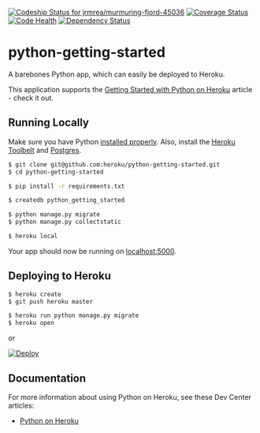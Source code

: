 [ ![Codeship Status for jrmrea/murmuring-fjord-45036](https://codeship.com/projects/eb4468e0-c7a2-0133-82d3-4a552c5005e4/status?branch=master)](https://codeship.com/projects/139096)
[![Coverage Status](https://coveralls.io/repos/github/jeremyrea/murmuring-fjord-45036/badge.svg?branch=master)](https://coveralls.io/github/jeremyrea/murmuring-fjord-45036?branch=master)
[![Code Health](https://landscape.io/github/jeremyrea/murmuring-fjord-45036/master/landscape.svg?style=flat)](https://landscape.io/github/jeremyrea/murmuring-fjord-45036/master)
[![Dependency Status](https://www.versioneye.com/user/projects/56de432edf573d00352c66a2/badge.svg?style=flat)](https://www.versioneye.com/user/projects/56de432edf573d00352c66a2)

# python-getting-started

A barebones Python app, which can easily be deployed to Heroku.

This application supports the [Getting Started with Python on Heroku](https://devcenter.heroku.com/articles/getting-started-with-python) article - check it out.

## Running Locally

Make sure you have Python [installed properly](http://install.python-guide.org).  Also, install the [Heroku Toolbelt](https://toolbelt.heroku.com/) and [Postgres](https://devcenter.heroku.com/articles/heroku-postgresql#local-setup).

```sh
$ git clone git@github.com:heroku/python-getting-started.git
$ cd python-getting-started

$ pip install -r requirements.txt

$ createdb python_getting_started

$ python manage.py migrate
$ python manage.py collectstatic

$ heroku local
```

Your app should now be running on [localhost:5000](http://localhost:5000/).

## Deploying to Heroku

```sh
$ heroku create
$ git push heroku master

$ heroku run python manage.py migrate
$ heroku open
```
or

[![Deploy](https://www.herokucdn.com/deploy/button.png)](https://heroku.com/deploy)

## Documentation

For more information about using Python on Heroku, see these Dev Center articles:

- [Python on Heroku](https://devcenter.heroku.com/categories/python)
